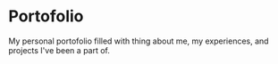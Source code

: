 # Portofolio
My personal portofolio filled with thing about me, my experiences, and projects I've been a part of.
